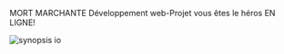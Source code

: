 MORT MARCHANTE
Développement web-Projet vous êtes le héros EN LIGNE!





![synopsis io](https://user-images.githubusercontent.com/113635462/191827227-74474c2a-058a-434e-9464-f91aeb55728d.png)
